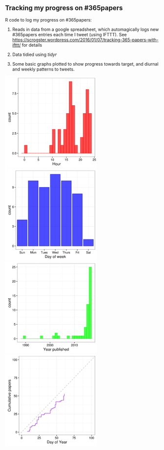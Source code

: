 

## Tracking my progress on #365papers

R code to log my progress on #365papers:

1. Reads in data from a google spreadsheet, which automagically logs new #365papers entries each time I tweet (using IFTTT). See https://scrogster.wordpress.com/2016/01/07/tracking-365-papers-with-ifttt/ for details

2. Data tidied using *tidyr*

3. Some basic graphs plotted to show progress towards target, and diurnal and weekly patterns to tweets.

<img src="diurnal-hist.png" width="300">

<img src="weekly-hist.png" width="300">

<img src="yearpub-hist.png" width="300">

<img src="cumulative.png" width="300">